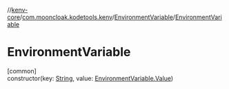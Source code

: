 //[kenv-core](../../../index.md)/[com.mooncloak.kodetools.kenv](../index.md)/[EnvironmentVariable](index.md)/[EnvironmentVariable](-environment-variable.md)

# EnvironmentVariable

[common]\
constructor(key: [String](https://kotlinlang.org/api/latest/jvm/stdlib/kotlin/-string/index.html), value: [EnvironmentVariable.Value](-value/index.md))
